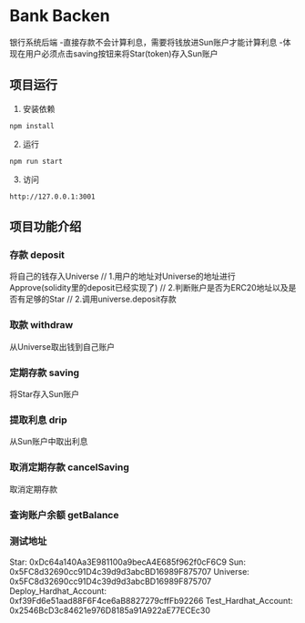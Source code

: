 # Bank Backen

银行系统后端
-直接存款不会计算利息，需要将钱放进Sun账户才能计算利息
-体现在用户必须点击saving按钮来将Star(token)存入Sun账户

## 项目运行

1. 安装依赖

```
npm install
```

2. 运行

```
npm run start
```

3. 访问

```
http://127.0.0.1:3001
```

## 项目功能介绍

### 存款 deposit

将自己的钱存入Universe
// 1.用户的地址对Universe的地址进行Approve(solidity里的deposit已经实现了)
// 2.判断账户是否为ERC20地址以及是否有足够的Star
// 2.调用universe.deposit存款

### 取款 withdraw

从Universe取出钱到自己账户

### 定期存款 saving

将Star存入Sun账户

### 提取利息 drip

从Sun账户中取出利息

### 取消定期存款 cancelSaving

取消定期存款

### 查询账户余额 getBalance

### 测试地址

Star: 0xDc64a140Aa3E981100a9becA4E685f962f0cF6C9
Sun: 0x5FC8d32690cc91D4c39d9d3abcBD16989F875707
Universe: 0x5FC8d32690cc91D4c39d9d3abcBD16989F875707
Deploy_Hardhat_Account: 0xf39Fd6e51aad88F6F4ce6aB8827279cffFb92266
Test_Hardhat_Account: 0x2546BcD3c84621e976D8185a91A922aE77ECEc30


